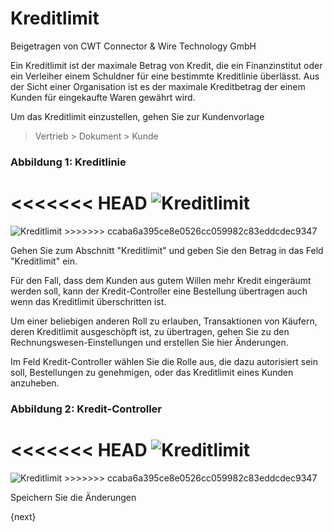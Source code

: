 # Kreditlimit
<span class="text-muted contributed-by">Beigetragen von CWT Connector & Wire Technology GmbH</span>

Ein Kreditlimit ist der maximale Betrag von Kredit, die ein Finanzinstitut oder ein Verleiher einem Schuldner für eine bestimmte Kreditlinie überlässt. Aus der Sicht einer Organisation ist es der maximale Kreditbetrag der einem Kunden für eingekaufte Waren gewährt wird.

Um das Kreditlimit einzustellen, gehen Sie zur Kundenvorlage

> Vertrieb > Dokument > Kunde

### Abbildung 1: Kreditlinie

<<<<<<< HEAD
<img class="screenshot" alt="Kreditlimit" src="/docs/assets/img/accounts/credit-limit-1.png">
=======
<img class="screenshot" alt="Kreditlimit" src="{{docs_base_url}}/assets/img/accounts/credit-limit-1.png">
>>>>>>> ccaba6a395ce8e0526cc059982c83eddcdec9347

Gehen Sie zum Abschnitt "Kreditlimit" und geben Sie den Betrag in das Feld "Kreditlimit" ein.

Für den Fall, dass dem Kunden aus gutem Willen mehr Kredit eingeräumt werden soll, kann der Kredit-Controller eine Bestellung übertragen auch wenn das Kreditlimit überschritten ist.

Um einer beliebigen anderen Roll zu erlauben, Transaktionen von Käufern, deren Kreditlimit ausgeschöpft ist, zu übertragen, gehen Sie zu den Rechnungswesen-Einstellungen und erstellen Sie hier Änderungen.

Im Feld Kredit-Controller wählen Sie die Rolle aus, die dazu autorisiert sein soll, Bestellungen zu genehmigen, oder das Kreditlimit eines Kunden anzuheben.

### Abbildung 2: Kredit-Controller

<<<<<<< HEAD
<img class="screenshot" alt="Kreditlimit" src="/docs/assets/img/accounts/credit-limit-2.png">
=======
<img class="screenshot" alt="Kreditlimit" src="{{docs_base_url}}/assets/img/accounts/credit-limit-2.png">
>>>>>>> ccaba6a395ce8e0526cc059982c83eddcdec9347

Speichern Sie die Änderungen

{next}
